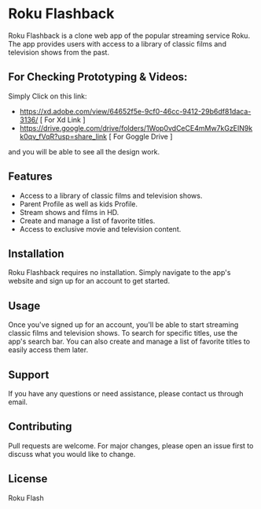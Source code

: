 # Roku Flashback

Roku Flashback is a clone web app of the popular streaming service Roku. The app provides users with access to a library of classic films and television shows from the past.

## For Checking Prototyping & Videos:

Simply Click on this link:

* https://xd.adobe.com/view/64652f5e-9cf0-46cc-9412-29b6df81daca-3136/ [ For Xd Link ]
* https://drive.google.com/drive/folders/1Wop0vdCeCE4mMw7kGzEIN9kk0qv_fVqR?usp=share_link [ For Goggle Drive ]

and you will be able to see all the design work.

## Features

* Access to a library of classic films and television shows.
* Parent Profile as well as kids Profile.
* Stream shows and films in HD.
* Create and manage a list of favorite titles.
* Access to exclusive movie and television content. 

## Installation

Roku Flashback requires no installation. Simply navigate to the app's website and sign up for an account to get started.

## Usage

Once you've signed up for an account, you'll be able to start streaming classic films and television shows. To search for specific titles, use the app's search bar. You can also create and manage a list of favorite titles to easily access them later.

## Support

If you have any questions or need assistance, please contact us through email.

## Contributing

Pull requests are welcome. For major changes, please open an issue first to discuss what you would like to change.

## License

Roku Flash
